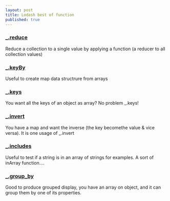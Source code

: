 ```yaml
---
layout: post
title: Lodash best of function
published: true
---
```


### [_.reduce](https://lodash.com/docs/4.17.4#reduce)

Reduce a collection to a single value by applying a function (a reducer to  all collection values)


<script src="https://gist.github.com/sinsunsan/f56a40f4b947507dbf5df74f1c99a7b8.js"></script>


### [_.keyBy](https://lodash.com/docs/4.17.4#keyBy)

Useful to create map data structrure from arrays

### [_.keys]((https://lodash.com/docs/4.17.4#keys))

You want all the keys of an object as array? No problem _.keys!

### [_.invert]((https://lodash.com/docs/4.17.4#invert))

You have a map and want the inverse (the key becomethe value & vice versa). It is one usage of _.invert

### [_.includes](https://lodash.com/docs/4.17.4#includes)


Useful to test if a string is in an array of strings for examples. A sort of inArray function....


### [_.group_by](https://lodash.com/docs/4.17.4#groupBy)

Good to produce grouped display, you have an array on object, and it can group them by one of its properties.


